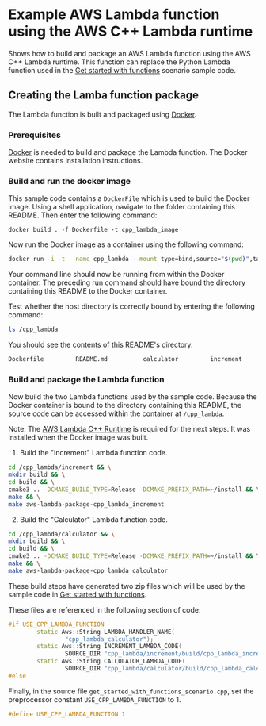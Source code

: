 # Example AWS Lambda function using the AWS C++ Lambda runtime

Shows how to build and package an AWS Lambda function using the AWS C++ 
Lambda runtime. This function can replace the Python Lambda function used in 
the [Get started with functions](../get_started_with_functions_scenario.cpp) 
scenario sample code.

## Creating the Lamba function package 

The Lambda function is built and packaged using [Docker](https://www.docker.com/).

### Prerequisites

[Docker](https://www.docker.com/) is needed to build and package the Lambda function. The Docker website contains installation instructions. 

### Build and run the docker image

This sample code contains a `DockerFile` which is used to build the Docker image. Using a shell application, navigate to the folder containing this README. 
Then enter the following command:

```bashcd 
docker build . -f Dockerfile -t cpp_lambda_image
```

Now run the Docker image as a container using the following command:

```bash
docker run -i -t --name cpp_lambda --mount type=bind,source="$(pwd)",target=/cpp_lambda cpp_lambda_image bash
```

Your command line should now be running from within the Docker container. 
The preceding run command should have bound the directory containing this 
README to the Docker container.

Test whether the host directory is correctly bound by entering the following 
command:

```bash
ls /cpp_lambda
```

You should see the contents of this README's directory.

```bash
Dockerfile         README.md          calculator         increment   
```

### Build and package the Lambda function


Now build the two Lambda functions used by the sample code. Because the Docker container is bound to the directory containing
this README, the source code can be accessed within the container at `/cpp_lambda`.

Note: The [AWS Lambda C++ Runtime](https://github.com/awslabs/aws-lambda-cpp) is required for the next steps. It was installed when the Docker image was built.

1. Build the "Increment" Lambda function code.

```bash
cd /cpp_lambda/increment && \
mkdir build && \
cd build && \
cmake3 .. -DCMAKE_BUILD_TYPE=Release -DCMAKE_PREFIX_PATH=~/install && \
make && \
make aws-lambda-package-cpp_lambda_increment
```

2. Build the "Calculator" Lambda function code.

```bash
cd /cpp_lambda/calculator && \
mkdir build && \
cd build && \
cmake3 .. -DCMAKE_BUILD_TYPE=Release -DCMAKE_PREFIX_PATH=~/install && \
make && \
make aws-lambda-package-cpp_lambda_calculator
```
These build steps have generated two zip files which will be used by the sample 
code in [Get started with functions](../get_started_with_functions_scenario.cpp). 

These files are referenced in the following section of code:

```cpp
#if USE_CPP_LAMBDA_FUNCTION
        static Aws::String LAMBDA_HANDLER_NAME(
                "cpp_lambda_calculator");
        static Aws::String INCREMENT_LAMBDA_CODE(
                SOURCE_DIR "cpp_lambda/increment/build/cpp_lambda_increment.zip");
        static Aws::String CALCULATOR_LAMBDA_CODE(
                SOURCE_DIR "cpp_lambda/calculator/build/cpp_lambda_calculator.zip");
#else
```

Finally, in the source file `get_started_with_functions_scenario.cpp`, set the preprocessor constant `USE_CPP_LAMBDA_FUNCTION` to 1.

```cpp
#define USE_CPP_LAMBDA_FUNCTION 1
```